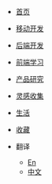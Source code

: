 <!--
 * @Author: your name
 * @Date: 2020-10-31 17:57:11
 * @LastEditTime: 2020-11-03 14:55:44
 * @LastEditors: Please set LastEditors
 * @Description: In User Settings Edit
 * @FilePath: /Blogs/_navbar.md
 * 在链接后面指定页面标题，可以有更好的SEO， * [移动开发](zh-cn/mobileDev/ "移动端架构")
-->

* [首页](zh-cn/)
* [移动开发](zh-cn/mobileDev/ "移动端架构")
* [后端开发](zh-cn/backendDev)
* [前端学习](zh-cn/frontendDev)
* [产品研究](zh-cn/product)
* [灵感收集](zh-cn/ideas)
* [生活](zh-cn/story)
* [收藏](zh-cn/collect)


* 翻译
  * [En](en/)
  * [中文](zh-cn/)


